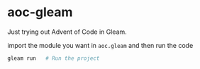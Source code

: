 # aoc-gleam

Just trying out Advent of Code in Gleam.

import the module you want in `aoc.gleam` and then run the code

```sh
gleam run   # Run the project
```
